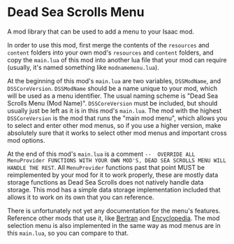 # Dead Sea Scrolls Menu
A mod library that can be used to add a menu to your Isaac mod.

In order to use this mod, first merge the contents of the `resources` and `content` folders into your own mod's `resources` and `content` folders, and copy the `main.lua` of this mod into another lua file that your mod can require (usually, it's named something like `modnamemenu.lua`).

At the beginning of this mod's `main.lua` are two variables, `DSSModName`, and `DSSCoreVersion`. `DSSModName` should be a name unique to your mod, which will be used as a menu identifier. The usual naming scheme is "Dead Sea Scrolls Menu (Mod Name)". `DSSCoreVersion` must be included, but should usually just be left as it is in this mod's `main.lua`. The mod with the highest `DSSCoreVersion` is the mod that runs the "main mod menu", which allows you to select and enter other mod menus, so if you use a higher version, make absolutely sure that it works to select other mod menus and important cross mod options.

At the end of this mod's `main.lua` is a comment `--  OVERRIDE ALL MenuProvider FUNCTIONS WITH YOUR OWN MOD'S, DEAD SEA SCROLLS MENU WILL HANDLE THE REST`. All `MenuProvider` functions past that point MUST be reimplemented by your mod for it to work properly, these are mostly data storage functions as Dead Sea Scrolls does not natively handle data storage. This mod has a simple data storage implementation included that allows it to work on its own that you can reference.

There is unfortunately not yet any documentation for the menu's features. Reference other mods that use it, like [Bertran](https://steamcommunity.com/sharedfiles/filedetails/?id=2297456697) and [Encyclopedia](https://steamcommunity.com/sharedfiles/filedetails/?id=2376005362). The mod selection menu is also implemented in the same way as mod menus are in this `main.lua`, so you can compare to that.
